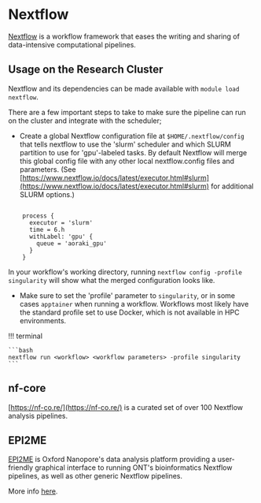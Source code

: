# Nextflow


[Nextflow](https://nextflow.io/) is a workflow framework that eases the writing and sharing of data-intensive computational pipelines.


## Usage on the Research Cluster

Nextflow and its dependencies can be made available with `module load nextflow`.

There are a few important steps to take to make sure the pipeline can run on the cluster and integrate with the scheduler;

* Create a global Nextflow configuration file at `$HOME/.nextflow/config` that tells nextflow to use the 'slurm' scheduler and which SLURM partition to use for 'gpu'-labeled tasks. By default Nextflow will merge this global config file with any other local nextflow.config files and parameters. 
(See [https://www.nextflow.io/docs/latest/executor.html#slurm](https://www.nextflow.io/docs/latest/executor.html#slurm) for additional SLURM options.)

```

    process {
      executor = 'slurm'
      time = 6.h
      withLabel: 'gpu' {
        queue = 'aoraki_gpu'
      }
    }
```

In your workflow's working directory, running `nextflow config -profile singularity` will show what the merged configuration looks like.

* Make sure to set the 'profile' parameter to `singularity`, or in some cases `apptainer` when running a workflow. Workflows most likely have the standard profile set to use Docker, which is not available in HPC environments.

!!! terminal

    ```bash
    nextflow run <workflow> <workflow parameters> -profile singularity
    ```


## nf-core

[https://nf-co.re/](https://nf-co.re/) is a curated set of over 100 Nextflow analysis pipelines.


## EPI2ME


[EPI2ME](https://labs.epi2me.io/) is Oxford Nanopore's data analysis platform providing a user-friendly graphical interface to running ONT's bioinformatics Nextflow pipelines, as well as other generic Nextflow pipelines.

More info [here](../../getting_started/software/onDemand/available_apps.md#epi2me-desktop).
